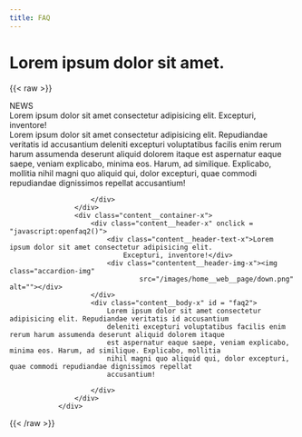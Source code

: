 ```yaml
---
title: FAQ
---
```

# Lorem ipsum dolor sit amet.

{{< raw >}}
<div class="page__heading">NEWS</div>
				<div class="content__wrapper-about">
					<div class="content__container-x">
						<div class="content__header-x" onclick = "javascript:openfaq1()">
							<div class="content__header-text-x">Lorem ipsum dolor sit amet consectetur adipisicing elit.
								Excepturi, inventore!</div>
							<div class="contentent__header-img-x"><img class="accardion-img"
									src="/images/home__web__page/down.png" alt=""></div>
						</div>
						<div class="content__body-x" id = "faq1">
							Lorem ipsum dolor sit amet consectetur adipisicing elit. Repudiandae veritatis id accusantium
							deleniti excepturi voluptatibus facilis enim rerum harum assumenda deserunt aliquid dolorem itaque
							est aspernatur eaque saepe, veniam explicabo, minima eos. Harum, ad similique. Explicabo, mollitia
							nihil magni quo aliquid qui, dolor excepturi, quae commodi repudiandae dignissimos repellat
							accusantium!

						</div>
					</div>
					<div class="content__container-x">
						<div class="content__header-x" onclick = "javascript:openfaq2()">
							<div class="content__header-text-x">Lorem ipsum dolor sit amet consectetur adipisicing elit.
								Excepturi, inventore!</div>
							<div class="contentent__header-img-x"><img class="accardion-img"
									src="/images/home__web__page/down.png" alt=""></div>
						</div>
						<div class="content__body-x" id = "faq2">
							Lorem ipsum dolor sit amet consectetur adipisicing elit. Repudiandae veritatis id accusantium
							deleniti excepturi voluptatibus facilis enim rerum harum assumenda deserunt aliquid dolorem itaque
							est aspernatur eaque saepe, veniam explicabo, minima eos. Harum, ad similique. Explicabo, mollitia
							nihil magni quo aliquid qui, dolor excepturi, quae commodi repudiandae dignissimos repellat
							accusantium!

						</div>
					</div>
				</div>
<script src = "/JS/sk.js"></script>
{{< /raw >}}